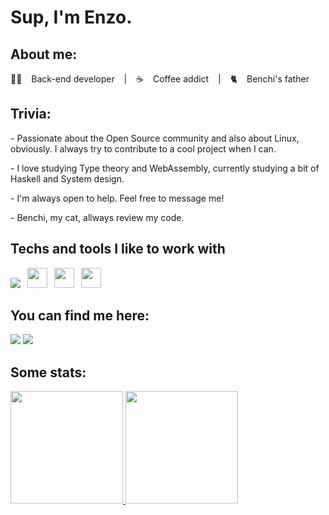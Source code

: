 <h1> Sup, I'm Enzo. 

<h2> About me: </h2>

<p>👨‍💻 &ensp; Back-end developer &ensp; | &ensp; ☕ &ensp; Coffee addict &ensp; | &ensp; 🐈 &ensp; Benchi's father &ensp;
  

<h2> Trivia:</h2>
<p> - Passionate about the Open Source community and also about Linux, obviously. I always try to contribute to a cool project when I can.
<p> - I love studying Type theory and WebAssembly, currently studying a bit of Haskell and System design.
<p> - I'm always open to help. Feel free to message me!
<p> - Benchi, my cat, allways review my code.
  
<h2>Techs and tools I like to work with</h2>
<p>
  <img src="https://cdn.jsdelivr.net/npm/programming-languages-logos/src/python/python_32x32.png">&ensp;
  <img height="32" src="https://cdn.jsdelivr.net/gh/devicons/devicon/icons/nodejs/nodejs-original-wordmark.svg" />&ensp;
  <img height="32" src="https://cdn.jsdelivr.net/gh/devicons/devicon/icons/haskell/haskell-original.svg"/>&ensp;
  <img height="32" src="https://cdn.jsdelivr.net/gh/devicons/devicon/icons/django/django-plain.svg" />&ensp;
</p>
  
  
  <h2> You can find me here:</h2>

<div>
<a href = "mailto:contato@enzo.ito@madeiramadeira.com.br"><img src="https://img.shields.io/badge/Gmail-D14836?style=for-the-badge&logo=gmail&logoColor=white" target="_blank"></a>
<a href="https://www.linkedin.com/in/enzo-massaki-a36151213/" target="_blank"><img src="https://img.shields.io/badge/-LinkedIn-%230077B5?style=for-the-badge&logo=linkedin&logoColor=white" target="_blank"></a>   
</div>

## Some stats:
<div>
<a href="https://github.com/enzoito">
<img height="180em" src="https://github-readme-stats.vercel.app/api/top-langs/?username=enzoito&layout=compact&langs_count=5&theme=dracula"/>
<img height="180em" src="https://github-readme-stats.vercel.app/api?username=enzoito&show_icons=true&theme=dracula&include_all_commits=true&count_private=true"/>
</div>
